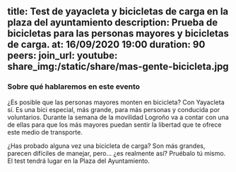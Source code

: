 title: Test de yayacleta y bicicletas de carga en la plaza del ayuntamiento
description: Prueba de bicicletas para las personas mayores y bicicletas de carga.
at: 16/09/2020 19:00
duration: 90
peers:
join_url:
youtube:
share_img:/static/share/mas-gente-bicicleta.jpg
----
### Sobre qué hablaremos en este evento

¿Es posible que las personas mayores monten en bicicleta? Con Yayacleta sí. Es una bici especial, más grande, para más personas y conducida por voluntarios. Durante la semana de la movilidad Logroño va a contar con una de ellas para que los más mayores puedan sentir la libertad que te ofrece este medio de transporte.

¿Has probado alguna vez una bicicleta de carga? Son más grandes, parecen difíciles de manejar, pero... ¿es realmente así? Pruébalo tú mismo. El test tendrá lugar en la Plaza del Ayuntamiento. 
